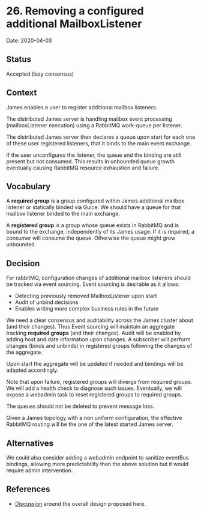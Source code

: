 # 26. Removing a configured additional MailboxListener

Date: 2020-04-03

## Status

Accepted (lazy consensus)

## Context

James enables a user to register additional mailbox listeners.

The distributed James server is handling mailbox event processing (mailboxListener execution) using a RabbitMQ work-queue
per listener.

The distributed James server then declares a queue upon start for each one of these user registered listeners, that it
binds to the main event exchange. 

If the user unconfigures the listener, the queue and the binding are still present but not consumed. This results in 
unbounded queue growth eventually causing RabbitMQ resource exhaustion and failure.

## Vocabulary

A **required group** is a group configured within James additional mailbox listener or statically binded via Guice. We 
should have a queue for that mailbox listener binded to the main exchange.

A **registered group** is a group whose queue exists in RabbitMQ and is bound to the exchange, independently of its James 
usage. If it is required, a consumer will consume the queue. Otherwise the queue might grow unbounded.

## Decision

For rabbitMQ, configuration changes of additional mailbox listeners should be tracked via event sourcing. Event sourcing is 
desirable as it allows:
 - Detecting previously removed MailboxListener upon start
 - Audit of unbind decisions
 - Enables writing more complex business rules in the future

We need a clear consensus and auditability across the James cluster about (and their changes). Thus Event sourcing will 
maintain an aggregate tracking **required groups** (and their changes). Audit will be enabled by adding host and date 
information upon changes. A subscriber will perform changes (binds and unbinds) in registered groups following the 
changes of the aggregate.

Upon start the aggregate will be updated if needed and bindings will be adapted accordingly.

Note that upon failure, registered groups will diverge from required groups. We will add a health check to diagnose 
such issues. Eventually, we will expose a webadmin task to reset registered groups to required groups.

The queues should not be deleted to prevent message loss.

Given a James topology with a non uniform configuration, the effective RabbitMQ routing will be the one of the latest 
started James server.

## Alternatives

We could also consider adding a webadmin endpoint to sanitize eventBus bindings, allowing more predictability than the
above solution but it would require admin intervention.

## References

 - [Discussion](https://github.com/linagora/james-project/pull/3280) around the overall design proposed here.
